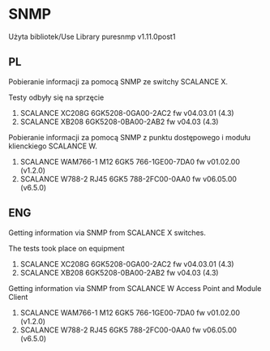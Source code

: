 # SNMP

Użyta bibliotek/Use Library puresnmp v1.11.0post1

## PL 
Pobieranie informacji za pomocą SNMP ze switchy SCALANCE X.

Testy odbyły się na sprzęcie
1. SCALANCE XC208G   6GK5208-0GA00-2AC2  fw v04.03.01 (4.3)
2. SCALANCE XB208    6GK5208-0BA00-2AB2  fw v04.03 (4.3)

Pobieranie informacji za pomocą SNMP z punktu dostępowego i modułu klienckiego SCALANCE W.
1. SCALANCE WAM766-1 M12    6GK5 766-1GE00-7DA0 fw v01.02.00 (v1.2.0)
2. SCALANCE W788-2 RJ45     6GK5 788-2FC00-0AA0 fw v06.05.00 (v6.5.0)

## ENG
Getting information via SNMP from SCALANCE X switches.

The tests took place on equipment
1. SCALANCE XC208G   6GK5208-0GA00-2AC2  fw v04.03.01 (4.3)
2. SCALANCE XB208    6GK5208-0BA00-2AB2  fw v04.03 (4.3)

Getting information via SNMP from SCALANCE W Access Point and Module Client
1. SCALANCE WAM766-1 M12    6GK5 766-1GE00-7DA0 fw v01.02.00 (v1.2.0)
2. SCALANCE W788-2 RJ45     6GK5 788-2FC00-0AA0 fw v06.05.00 (v6.5.0)
